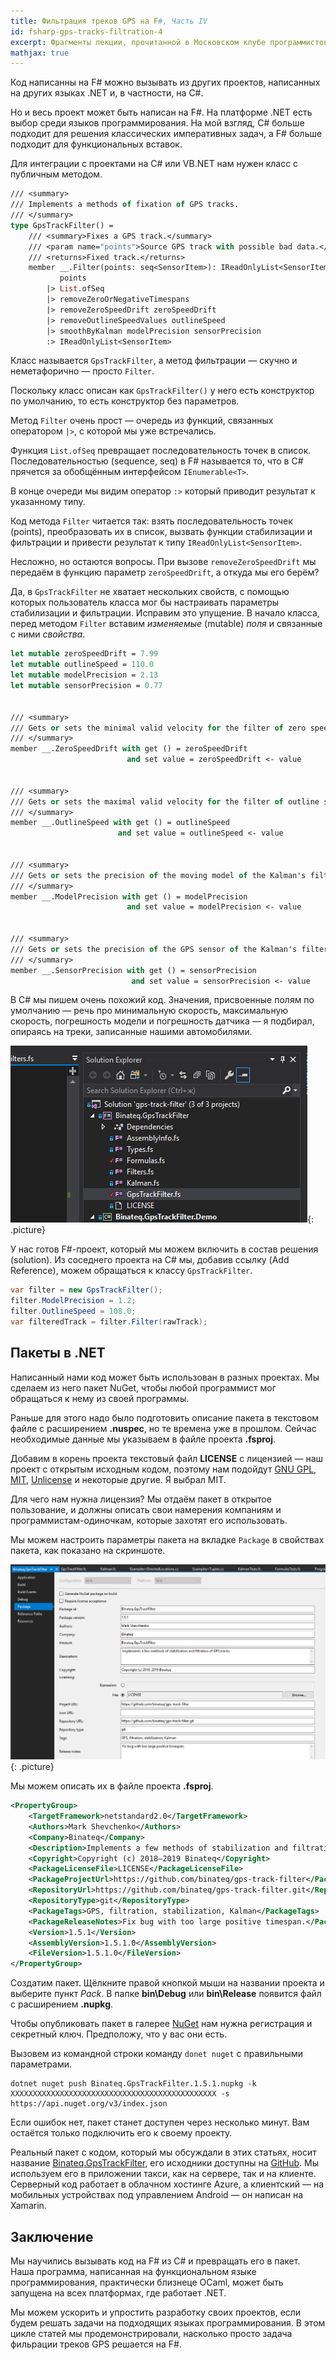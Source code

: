 ```yaml
---
title: Фильтрация треков GPS на F#, Часть IV
id: fsharp-gps-tracks-filtration-4
excerpt: Фрагменты лекции, прочитанной в Московском клубе программистов 21 февраля 2019 года.
mathjax: true
---
```


Код написанны на F# можно вызывать из других проектов, написанных на других языках .NET и, в частности, на C#.

Но и весь проект может быть написан на F#. На платформе .NET есть выбор среди языков программирования. На мой взгляд, C# больше подходит для решения классических императивных задач, а F# больше подходит для функциональных вставок.

Для интеграции с проектами на C# или VB.NET нам нужен класс с публичным методом.

```ocaml
/// <summary>
/// Implements a methods of fixation of GPS tracks.
/// </summary>
type GpsTrackFilter() =
    /// <summary>Fixes a GPS track.</summary>
    /// <param name="points">Source GPS track with possible bad data.</param>
    /// <returns>Fixed track.</returns>
    member __.Filter(points: seq<SensorItem>): IReadOnlyList<SensorItem> =
           points
        |> List.ofSeq
        |> removeZeroOrNegativeTimespans
        |> removeZeroSpeedDrift zeroSpeedDrift
        |> removeOutlineSpeedValues outlineSpeed
        |> smoothByKalman modelPrecision sensorPrecision
        :> IReadOnlyList<SensorItem>
```

Класс называется `GpsTrackFilter`, а метод фильтрации&nbsp;&mdash; скучно и неметафорично&nbsp;&mdash; просто `Filter`.

Поскольку класс описан как `GpsTrackFilter()` у него есть конструктор по умолчанию, то есть конструктор без параметров.

Метод `Filter` очень прост&nbsp;&mdash; очередь из функций, связанных оператором `|>`, с которой мы уже встречались.

Функция `List.ofSeq` превращает последовательность точек в список. Последовательностью (sequence, seq) в F# называется то, что в C# прячется за обобщённым интерфейсом `IEnumerable<T>`.

В конце очереди мы видим оператор `:>` который приводит результат к указанному типу.

Код метода `Filter` читается так: взять последовательность точек (points), преобразовать их в список, вызвать функции стабилизации и фильтрации и привести результат к типу `IReadOnlyList<SensorItem>`.

Несложно, но остаются вопросы. При вызове `removeZeroSpeedDrift` мы передаём в функцию параметр `zeroSpeedDrift`, а откуда мы его берём?

Да, в `GpsTrackFilter` не хватает нескольких свойств, с помощью которых пользователь класса мог бы настраивать параметры стабилизации и фильтрации. Исправим это упущение. В начало класса, перед методом `Filter` вставим *изменяемые* (mutable) *поля* и связанные с ними *свойства*.

```ocaml
let mutable zeroSpeedDrift = 7.99
let mutable outlineSpeed = 110.0
let mutable modelPrecision = 2.13
let mutable sensorPrecision = 0.77


/// <summary>
/// Gets or sets the minimal valid velocity for the filter of zero speed drift.
/// </summary>
member __.ZeroSpeedDrift with get () = zeroSpeedDrift
                          and set value = zeroSpeedDrift <- value


/// <summary>
/// Gets or sets the maximal valid velocity for the filter of outline speed.
/// </summary>
member __.OutlineSpeed with get () = outlineSpeed
                        and set value = outlineSpeed <- value


/// <summary>
/// Gets or sets the precision of the moving model of the Kalman's filter.
/// </summary>
member __.ModelPrecision with get () = modelPrecision
                          and set value = modelPrecision <- value


/// <summary>
/// Gets or sets the precision of the GPS sensor of the Kalman's filter.
/// </summary>
member __.SensorPrecision with get () = sensorPrecision
                           and set value = sensorPrecision <- value
```

В C# мы пишем очень похожий код. Значения, присвоенные полям по умолчанию&nbsp;&mdash; речь про минимальную скорость, максимальную скорость, погрешность модели и погрешность датчика&nbsp;&mdash; я подбирал, опираясь на треки, записанные нашими автомобилями.

![F#-проект](/img/gps-track-filtering-2.png){: .picture}

У нас готов F#-проект, который мы можем включить в состав решения (solution). Из соседнего проекта на C# мы, добавив ссылку (Add Reference), можем обращаться к классу `GpsTrackFilter`.

```c#
var filter = new GpsTrackFilter();
filter.ModelPrecision = 1.2;
filter.OutlineSpeed = 108.0;
var filteredTrack = filter.Filter(rawTrack);
```

## Пакеты в .NET

Написанный нами код может быть использован в разных проектах. Мы сделаем из него пакет NuGet, чтобы любой программист мог обращаться к нему из своей программы.

Раньше для этого надо было подготовить описание пакета в текстовом файле с расширением **.nuspec**, но те времена уже в прошлом. Сейчас необходимые данные мы указываем в файле проекта **.fsproj**.

Добавим в корень проекта текстовый файл **LICENSE** с лицензией&nbsp;&mdash; наш проект с открытым исходным кодом, поэтому нам подойдут [GNU GPL](https://www.gnu.org/licenses/gpl-3.0.ru.html), [MIT](https://ru.bmstu.wiki/MIT_License), [Unlicense](https://unlicense.org/) и некоторые другие. Я выбрал MIT.

Для чего нам нужна лицензия? Мы отдаём пакет в открытое пользование, и должны описать свои намерения компаниям и программистам-одиночкам, которые захотят его использовать.

Мы можем настроить параметры пакета на вкладке `Package` в свойствах пакета, как показано на скриншоте.

![Свойства пакета](/img/gps-track-filtering-3.png){: .picture}

Мы можем описать их в файле проекта **.fsproj**.

```xml
<PropertyGroup>
    <TargetFramework>netstandard2.0</TargetFramework>
    <Authors>Mark Shevchenko</Authors>
    <Company>Binateq</Company>
    <Description>Implements a few methods of stabilization and filtration of GPS tracks.</Description>
    <Copyright>Copyright (c) 2018–2019 Binateq</Copyright>
    <PackageLicenseFile>LICENSE</PackageLicenseFile>
    <PackageProjectUrl>https://github.com/binateq/gps-track-filter</PackageProjectUrl>
    <RepositoryUrl>https://github.com/binateq/gps-track-filter.git</RepositoryUrl>
    <RepositoryType>git</RepositoryType>
    <PackageTags>GPS, filtration, stabilization, Kalman</PackageTags>
    <PackageReleaseNotes>Fix bug with too large positive timespan.</PackageReleaseNotes>
    <Version>1.5.1</Version>
    <AssemblyVersion>1.5.1.0</AssemblyVersion>
    <FileVersion>1.5.1.0</FileVersion>
</PropertyGroup>
```

Создатим пакет. Щёлкните правой кнопкой мыши на названии проекта и выберите пункт *Pack*. В папке **bin\Debug** или **bin\Release** появится файл с расширением **.nupkg**.

Чтобы опубликовать пакет в галерее [NuGet](https://www.nuget.org/) нам нужна регистрация и секретный ключ. Предположу, что у вас они есть.

Вызовем из командной строки команду `donet nuget` с правильными параметрами.

```
dotnet nuget push Binateq.GpsTrackFilter.1.5.1.nupkg -k XXXXXXXXXXXXXXXXXXXXXXXXXXXXXXXXXXXXXXXXXXXXXX -s https://api.nuget.org/v3/index.json
```

Если ошибок нет, пакет станет доступен через несколько минут. Вам остаётся только подключить его к своему проекту.

Реальный пакет с кодом, который мы обсуждали в этих статьях, носит название [Binateq.GpsTrackFilter](https://www.nuget.org/packages/Binateq.GpsTrackFilter/), его исходники доступны на [GitHub](https://github.com/binateq/gps-track-filter). Мы используем его в приложении такси, как на сервере, так и на клиенте. Серверный код работает в облачном хостинге Azure, а клиентский&nbsp;&mdash; на мобильных устройствах под управлением Android&nbsp;&mdash; он написан на Xamarin.

## Заключение

Мы научились вызывать код на F# из C# и превращать его в пакет. Наша программа, написанная на функциональном языке программирования, практически близнеце OCaml, может быть запущена на всех платформах, где работает .NET.

Мы можем ускорить и упростить разработку своих проектов, если будем решать задачи на подходящих языках программирования. В этом цикле статей мы продемонстрировали, насколько просто задача фильрации треков GPS решается на F#.